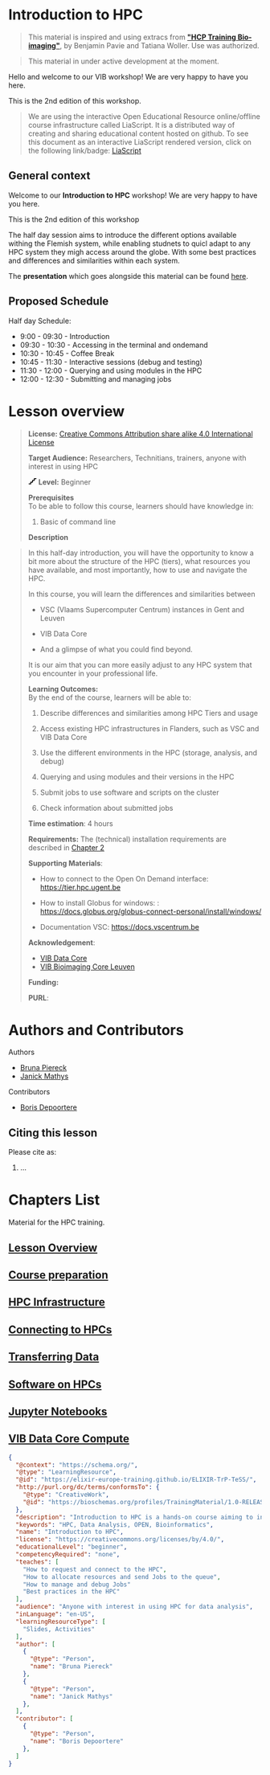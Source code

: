 <!--
author:   Bruna Piereck, Janick Mathys, Boris Depoortere, VIB-BIC training
email:    trainingandconferences@vib.be
version:  2.0.0
language: en
narrator: UK English Female

icon:     https://vib.be/sites/vib.sites.vib.be/files/logo_VIB_noTagline.svg

comment:  This document shall provide an entire compendium and course on the
          development of Open-courSes with [LiaScript](https://LiaScript.github.io).
          As the language and the systems grows, also this document will be updated.
          Feel free to fork or copy it, translations are very welcome...

script:   https://cdn.jsdelivr.net/chartist.js/latest/chartist.min.js
          https://felixhao28.github.io/JSCPP/dist/JSCPP.es5.min.js

link:     https://cdn.jsdelivr.net/chartist.js/latest/chartist.min.css
link:     https://cdnjs.cloudflare.com/ajax/libs/animate.css/4.1.1/animate.min.css
link:     https://raw.githubusercontent.com/vibbits/material-liascript/master/img/org.css
link:     https://cdnjs.cloudflare.com/ajax/libs/font-awesome/5.11.2/css/all.min.css
link:     https://fonts.googleapis.com/css2?family=Saira+Condensed:wght@300&display=swap
link:     https://fonts.googleapis.com/css2?family=Open+Sans&display=swap
link:     https://raw.githubusercontent.com/vibbits/material-liascript/master/vib-styles.css

tutor:    VIB
edition:  2nd 

@JSONLD
<script run-once>
  let json = @0 

  const script = document.createElement('script');
  script.type = 'application/ld+json';
  script.text = JSON.stringify(json);

  document.head.appendChild(script);

  // this is only needed to prevent and output,
  // as long as the result of a script is undefined,
  // it is not shown or rendered within LiaScript
  console.debug("added json to head")
</script>
@end

orcid:    [@0](@1)<!--class="orcid-logo-for-author-list"
-->

# Introduction to HPC

> This material is inspired and using extracs from [**"HCP Training Bio-imaging"**](https://github.com/vib-bic-training/HPC_training_bioimaging_1), by Benjamin Pavie and Tatiana Woller. Use was authorized.

>This material in under active development at the moment.

<section>

Hello and welcome to our VIB workshop! We are very happy to have you here.

This is the 2nd edition of this workshop.

> We are using the interactive Open Educational Resource online/offline course infrastructure called LiaScript.
> It is a distributed way of creating and sharing educational content hosted on github.
> To see this document as an interactive LiaScript rendered version, click on the
> following link/badge: [LiaScript](https://liascript.github.io/course/)

## General context

Welcome to our **Introduction to HPC** workshop! We are very happy to have you here.

This is the 2nd edition of this workshop

The half day session aims to introduce the different options available withing the Flemish system, while enabling studnets to quicl adapt to any HPC system they migh access around the globe. With some best practices and differences and similarities within each system.

The **presentation** which goes alongside this material can be found [here](https://docs.google.com/presentation/d/1J6qROZ35JVeKpVx8TAjWNtbsjescx95ZtqbBCV8vYrg/edit?usp=sharing).

## Proposed Schedule

Half day Schedule:

- 9:00 - 09:30 - Introduction
- 09:30 - 10:30 - Accessing in the terminal and ondemand
- 10:30 - 10:45 - Coffee Break
- 10:45 - 11:30 - Interactive sessions (debug and testing)
- 11:30 - 12:00 - Querying and using modules in the HPC
- 12:00 - 12:30 - Submitting and managing jobs

</section>

# Lesson overview

> <i class="fa fa-lock"></i> **License:** [Creative Commons Attribution share alike 4.0 International  License](https://creativecommons.org/licenses/by-sa/4.0/deed.en)
>
> <i class="fa fa-user"></i> **Target Audience:** Researchers, Technitians, trainers, anyone with interest in using HPC
>
> <svg xmlns="http://www.w3.org/2000/svg" height="14" width="16" viewBox="0 0 576 512"><!--!Font Awesome Free 6.5.1 by @fontawesome - https://fontawesome.com License - https://fontawesome.com/license/free Copyright 2023 Fonticons, Inc.--><path d="M384 64c0-17.7 14.3-32 32-32H544c17.7 0 32 14.3 32 32s-14.3 32-32 32H448v96c0 17.7-14.3 32-32 32H320v96c0 17.7-14.3 32-32 32H192v96c0 17.7-14.3 32-32 32H32c-17.7 0-32-14.3-32-32s14.3-32 32-32h96V320c0-17.7 14.3-32 32-32h96V192c0-17.7 14.3-32 32-32h96V64z"/></svg> **Level:** Beginner  
>
> <i class="fa fa-arrow-left"></i> **Prerequisites**  
> To be able to follow this course, learners should have knowledge in:
> 
> 1. Basic of command line  
>
> <i class="fa fa-bookmark"></i> **Description**  

> In this half-day introduction, you will have the opportunity to know a bit more about the structure of the HPC (tiers), what resources you have available, and most importantly, how to use and navigate the HPC. 
>
> In this course, you will learn the differences and similarities between
>
> - VSC (Vlaams Supercomputer Centrum) instances in Gent and Leuven
>
> - VIB Data Core
>
> - And a glimpse of what you could find beyond.
>
> It is our aim that you can more easily adjust to any HPC system that you encounter in your professional life.
> 
> <i class="fa fa-arrow-right"></i> **Learning Outcomes:**  
> By the end of the course, learners will be able to:
>
> 1. Describe differences and similarities among HPC Tiers and usage
>
> 2. Access existing HPC infrastructures in Flanders, such as VSC and VIB Data Core
>
> 3. Use the different environments in the HPC (storage, analysis, and debug)
>
> 4. Querying and using modules and their versions in the HPC
>
> 5. Submit jobs to use software and scripts on the cluster
>
> 6. Check information about submitted jobs
>
> <i class="fa fa-hourglass"></i> **Time estimation**: 4 hours
>
> <i class="fa fa-asterisk"></i> **Requirements:** The (technical) installation requirements are described in [Chapter 2](./chapters/02_GetReady4course.md)
>
> <i class="fa fa-envelope-open-text"></i> **Supporting Materials**:
> 
> - How to connect to the Open On Demand interface:  https://tier.hpc.ugent.be 
>
> - How to install Globus for windows: : https://docs.globus.org/globus-connect-personal/install/windows/
>
> - Documentation VSC: https://docs.vscentrum.be
> 
> <i class="fa fa-life-ring"></i> **Acknowledgement**:
>
> * [VIB Data Core](https://datacore.sites.vib.be/en)
> * [VIB Bioimaging Core Leuven](https://bioimagingcore-leuven.sites.vib.be/en)
>
> <i class="fa fa-money-bill"></i> **Funding:** 
>
> <i class="fa fa-anchor"></i> **PURL**:  


# Authors and Contributors

Authors

- [Bruna Piereck](@[orcid](https://orcid.org/XXXX))
- [Janick Mathys](@[orcid](https://orcid.org/XXXX))

Contributors

- [Boris Depoortere](@[orcid](https://orcid.org/XXXY))

## Citing this lesson

Please cite as:

  1. ...

# Chapters List

Material for the HPC training.

## [Lesson Overview](chapters/01_LessonOverview.md)

## [Course preparation](chapters/02_GetReady4course.md)

## [HPC Infrastructure](chapters/03_Infrastructure.md)

## [Connecting to HPCs](chapters/04_connecting_2_resources.md)

## [Transferring Data](chapters/05_data_transfer.md)

## [Software on HPCs](chapters/06_software.md)

## [Jupyter Notebooks](chapters/07_jupyter_notebook.md)

## [VIB Data Core Compute](chapters/vib_compute.md)



```json   @JSONLD
{
  "@context": "https://schema.org/",
  "@type": "LearningResource",
  "@id": "https://elixir-europe-training.github.io/ELIXIR-TrP-TeSS/",
  "http://purl.org/dc/terms/conformsTo": {
    "@type": "CreativeWork",
    "@id": "https://bioschemas.org/profiles/TrainingMaterial/1.0-RELEASE"
  },
  "description": "Introduction to HPC is a hands-on course aiming to introduce you to the best practices and how to use of the Flemish Supercomputer use, at the same time enabling you to easily adapt to any HPC you may need access.",
  "keywords": "HPC, Data Analysis, OPEN, Bioinformatics",
  "name": "Introduction to HPC",
  "license": "https://creativecommons.org/licenses/by/4.0/",
  "educationalLevel": "beginner",
  "competencyRequired": "none",
  "teaches": [
    "How to request and connect to the HPC",
    "How to allocate resources and send Jobs to the queue",
    "How to manage and debug Jobs"
    "Best practices in the HPC"
  ],
  "audience": "Anyone with interest in using HPC for data analysis",
  "inLanguage": "en-US",
  "learningResourceType": [
    "Slides, Activities"
  ],
  "author": [
    {
      "@type": "Person",
      "name": "Bruna Piereck"
    },
    {
      "@type": "Person",
      "name": "Janick Mathys"
    },
  ],
  "contributor": [
    {
      "@type": "Person",
      "name": "Boris Depoortere"
    },
  ]
}
```
